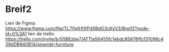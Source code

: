 # Breif2

Lien de Figma: https://www.figma.com/file/TL7l1qIHfXPdXBdG3cKvV3/Breif2?node-id=0%3A1
lien de trello: https://trello.com/invite/b/S5BEzbe7/ATTIa56455fc1ebdc85878ffcf31098c439dDB940B14/sinemkt-furniture


